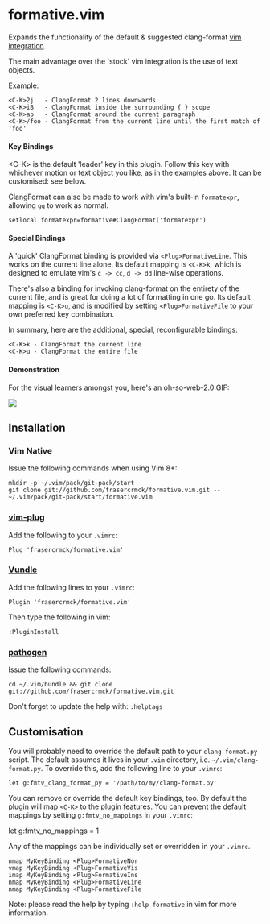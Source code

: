 # formative.vim

Expands the functionality of the default & suggested clang-format [vim integration](http://clang.llvm.org/docs/ClangFormat.html#vim-integration).

The main advantage over the 'stock' vim integration is the use of text objects.

Example:

    <C-K>2j   - ClangFormat 2 lines downwards
    <C-K>iB   - ClangFormat inside the surrounding { } scope
    <C-K>ap   - ClangFormat around the current paragraph
    <C-K>/foo - ClangFormat from the current line until the first match of 'foo'

#### Key Bindings

\<C-K> is the default 'leader' key in this plugin. Follow this key with whichever motion or text object you like, as in the examples above. It can be customised: see below.

ClangFormat can also be made to work with vim's built-in `formatexpr`, allowing `gq` to work as normal.

    setlocal formatexpr=formative#ClangFormat('formatexpr')

#### Special Bindings

A 'quick' ClangFormat binding is provided via `<Plug>FormativeLine`. This works on the current line alone. Its default mapping is `<C-K>k`, which is designed to emulate vim's `c -> cc`, `d -> dd` line-wise operations.

There's also a binding for invoking clang-format on the entirety of the current file, and is great for doing a lot of formatting in one go. Its default mapping is `<C-K>u`, and is modified by setting `<Plug>FormativeFile` to your own preferred key combination.

In summary, here are the additional, special, reconfigurable bindings:

    <C-K>k - ClangFormat the current line
    <C-K>u - ClangFormat the entire file

#### Demonstration

For the visual learners amongst you, here's an oh-so-web-2.0 GIF:

![](https://cloud.githubusercontent.com/assets/1158422/5235521/00c36298-77fc-11e4-88f7-e23735c08e0e.gif)

## Installation

### Vim Native

Issue the following commands when using Vim 8+:

    mkdir -p ~/.vim/pack/git-pack/start
    git clone git://github.com/frasercrmck/formative.vim.git -- ~/.vim/pack/git-pack/start/formative.vim

### [vim-plug](https://github.com/junegunn/vim-plug)

Add the following to your `.vimrc`:

    Plug 'frasercrmck/formative.vim'

### [Vundle](https://github.com/gmarik/Vundle.vim)

Add the following lines to your `.vimrc`:

    Plugin 'frasercrmck/formative.vim'
Then type the following in vim:

    :PluginInstall

### [pathogen](https://github.com/tpope/vim-pathogen)

Issue the following commands:

    cd ~/.vim/bundle && git clone git://github.com/frasercrmck/formative.vim.git
Don't forget to update the help with: `:helptags`

## Customisation

You will probably need to override the default path to your `clang-format.py` script. The default assumes it lives in your `.vim` directory, i.e. `~/.vim/clang-format.py`. To override this, add the following line to your `.vimrc`:

    let g:fmtv_clang_format_py = '/path/to/my/clang-format.py'

You can remove or override the default key bindings, too. By default the plugin will map `<C-K>` to the plugin features. You can prevent the default mappings by setting `g:fmtv_no_mappings` in your `.vimrc`:

   let g:fmtv_no_mappings = 1

Any of the mappings can be individually set or overridden in your `.vimrc`.

    nmap MyKeyBinding <Plug>FormativeNor
    vmap MyKeyBinding <Plug>FormativeVis
    imap MyKeyBinding <Plug>FormativeIns
    nmap MyKeyBinding <Plug>FormativeLine
    nmap MyKeyBinding <Plug>FormativeFile

Note: please read the help by typing `:help formative` in vim for more information.

